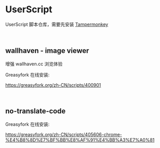 # UserScript
UserScript 脚本仓库，需要先安装 [Tampermonkey](https://chrome.google.com/webstore/detail/tampermonkey/dhdgffkkebhmkfjojejmpbldmpobfkfo)


<br>

## wallhaven - image viewer
增强 wallhaven.cc 浏览体验

Greasyfork 在线安装:

https://greasyfork.org/zh-CN/scripts/400901

<br>

## no-translate-code

Greasyfork 在线安装:

https://greasyfork.org/zh-CN/scripts/405606-chrome-%E4%B8%8D%E7%BF%BB%E8%AF%91%E4%BB%A3%E7%A0%81
